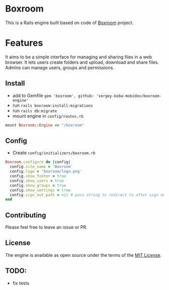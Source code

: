 # Boxroom
This is a Rails engine built based on code of [Boxroom](https://github.com/mischa78/boxroom) project.

# Features
It aims to be a simple interface for managing and
sharing files in a web browser. It lets users create folders and upload, download
and share files. Admins can manage users, groups and permissions.

## Install
- add to Gemfile `gem 'boxroom', github: 'sergey-koba-mobidev/boxroom-engine'`
- run `rails boxroom:install:migrations`
- run `rails db:migrate`
- mount engine in `config/routes.rb`
```ruby
mount Boxroom::Engine => "/boxroom"
```

## Config
- Create `config/initializers/boxroom.rb`
```ruby
Boxroom.configure do |config|
  config.site_name = 'Boxroom'
  config.logo = 'boxroom/logo.png'
  config.show_footer = true
  config.show_users = true
  config.show_groups = true
  config.show_settings = true
  config.sign_out_path = nil # pass string to redirect to after sign out. '/dashboard' for example
end
```

## Contributing
Please feel free to leave an issue or PR.

## License
The engine is available as open source under the terms of the [MIT License](http://opensource.org/licenses/MIT).

## TODO:
- fix tests
